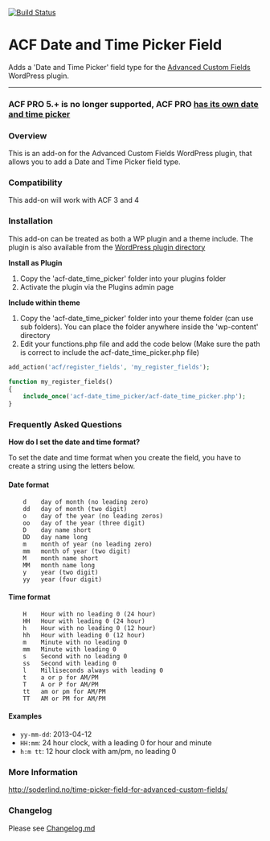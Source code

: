 [![Build Status](https://travis-ci.org/soderlind/acf-debug-list-enqueued-scripts.svg?branch=master)](https://travis-ci.org/soderlind/acf-debug-list-enqueued-scripts)
# ACF  Date and Time Picker Field

Adds a 'Date and Time Picker' field type for the [Advanced Custom Fields](http://wordpress.org/extend/plugins/advanced-custom-fields/) WordPress plugin.

-----------------------

### ACF PRO 5.+ is no longer supported, ACF PRO [has its own date and time picker](https://www.advancedcustomfields.com/resources/date-time-picker/)

### Overview

This is an add-on for the Advanced Custom Fields WordPress plugin, that allows you to add a Date and Time Picker field type.

### Compatibility

This add-on will work with ACF 3 and 4

### Installation


This add-on can be treated as both a WP plugin and a theme include. The plugin is also available from the [WordPress plugin directory](http://wordpress.org/plugins/acf-field-date-time-picker/)

**Install as Plugin**

1. Copy the 'acf-date_time_picker' folder into your plugins folder
2. Activate the plugin via the Plugins admin page

**Include within theme**

1.	Copy the 'acf-date_time_picker' folder into your theme folder (can use sub folders). You can place the folder anywhere inside the 'wp-content' directory
2.	Edit your functions.php file and add the code below (Make sure the path is correct to include the acf-date_time_picker.php file)

```php
add_action('acf/register_fields', 'my_register_fields');

function my_register_fields()
{
	include_once('acf-date_time_picker/acf-date_time_picker.php');
}
```

### Frequently Asked Questions


**How do I set the date and time format?**

To set  the date and time format when you create the field, you have to create a string using the letters below.

#### Date format


		d    day of month (no leading zero)
		dd   day of month (two digit)
		o    day of the year (no leading zeros)
		oo   day of the year (three digit)
		D    day name short
		DD   day name long
		m    month of year (no leading zero)
		mm   month of year (two digit)
		M    month name short
		MM   month name long
		y    year (two digit)
		yy   year (four digit)


#### Time format


		H    Hour with no leading 0 (24 hour)
		HH   Hour with leading 0 (24 hour)
		h    Hour with no leading 0 (12 hour)
		hh   Hour with leading 0 (12 hour)
		m    Minute with no leading 0
		mm   Minute with leading 0
		s    Second with no leading 0
		ss   Second with leading 0
		l    Milliseconds always with leading 0
		t    a or p for AM/PM
		T    A or P for AM/PM
		tt   am or pm for AM/PM
		TT   AM or PM for AM/PM


#### Examples

* `yy-mm-dd`: 2013-04-12
* `HH:mm`: 24 hour clock, with a leading 0 for hour and minute
* `h:m tt`: 12 hour clock with am/pm, no leading 0

### More Information

http://soderlind.no/time-picker-field-for-advanced-custom-fields/

### Changelog

Please see [Changelog.md](Changelog.md)
